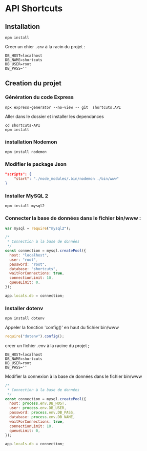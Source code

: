 # API Shortcuts

## Installation

```shell
npm install
```

Creer un chier `.env` à la racin du projet :

```dotenv
DB_HOST=localhost
DB_NAME=shortcuts
DB_USER=root
DB_PASS=''
```

## Creation du projet

### Génération du code Express

```Shell
npx express-generator --no-view -- git  shortcuts.API
```

Aller dans le dossier et installer les dependances

```Shell
cd shortcuts-API
npm install
```

### installation Nodemon

```Shell
npm install nodemon
```

### Modifier le package Json

```json
"scripts": {
    "start": "./node_modules/.bin/nodemon ./bin/www"
}
```

### Installer MySQL 2

```Shell
npm install mysql2
```

### Connecter la base de données dans le fichier bin/www :

```javascript
var mysql = require("mysql2");

/*
 * Connection à la base de données
 */
const connection = mysql.createPool({
  host: "localhost",
  user: "root",
  password: "root",
  database: "shortcuts",
  waitForConnections: true,
  connectionLimit: 10,
  queueLimit: 0,
});

app.locals.db = connection;
```

### Installer dotenv

```shell
npm install dotenv
```

Appeler la fonction 'config()' en haut du fichier bin/www

```javascript
require("dotenv").config();
```

creer un fichier .env à la racine du projet ;

```dotenv
DB_HOST=localhost
DB_NAME=shortcuts
DB_USER=root
DB_PASS=''
```

Modifier la connexion à la base de données dans le fichier bin/www

```javascript
/*
 * Connection à la base de données
 */
const connection = mysql.createPool({
  host: process.env.DB_HOST,
  user: process.env.DB_USER,
  password: process.env.DB_PASS,
  database: process.env.DB_NAME,
  waitForConnections: true,
  connectionLimit: 10,
  queueLimit: 0,
});

app.locals.db = connection;
```
